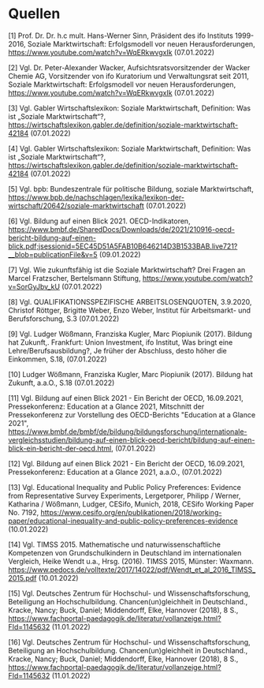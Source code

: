# Quellen

[1] Prof. Dr. Dr. h.c mult. Hans-Werner Sinn, Präsident des ifo Instituts 1999-2016, Soziale Marktwirtschaft: Erfolgsmodell vor neuen Herausforderungen, https://www.youtube.com/watch?v=WqERkwvgxIk (07.01.2022)

[2] Vgl. Dr. Peter-Alexander Wacker, Aufsichtsratsvorsitzender der Wacker Chemie AG, Vorsitzender von ifo Kuratorium und Verwaltungsrat seit 2011, Soziale Marktwirtschaft: Erfolgsmodell vor neuen Herausforderungen, https://www.youtube.com/watch?v=WqERkwvgxIk (07.01.2022)

[3] Vgl. Gabler Wirtschaftslexikon: Soziale Marktwirtschaft, Definition: Was ist „Soziale Marktwirtschaft“?, https://wirtschaftslexikon.gabler.de/definition/soziale-marktwirtschaft-42184 (07.01.2022)

[4] Vgl. Gabler Wirtschaftslexikon: Soziale Marktwirtschaft, Definition: Was ist „Soziale Marktwirtschaft“?, https://wirtschaftslexikon.gabler.de/definition/soziale-marktwirtschaft-42184 (07.01.2022)

[5] Vgl. bpb: Bundeszentrale für politische Bildung, soziale Marktwirtschaft, https://www.bpb.de/nachschlagen/lexika/lexikon-der-wirtschaft/20642/soziale-marktwirtschaft (07.01.2022)

[6] Vgl. Bildung auf einen Blick 2021. OECD-Indikatoren, https://www.bmbf.de/SharedDocs/Downloads/de/2021/210916-oecd-bericht-bildung-auf-einen-blick.pdf;jsessionid=5EC45D51A5FAB10B646214D3B1533BAB.live721?__blob=publicationFile&v=5 (09.01.2022)

[7] Vgl. Wie zukunftsfähig ist die Soziale Marktwirtschaft? Drei Fragen an Marcel Fratzscher, Bertelsmann Stiftung, https://www.youtube.com/watch?v=SorGyJbv_kU (07.01.2022)

[8] Vgl. QUALIFIKATIONSSPEZIFISCHE ARBEITSLOSENQUOTEN, 3.9.2020, Christof Röttger, Brigitte Weber, Enzo Weber, Institut für Arbeitsmarkt- und Berufsforschung, S.3 (07.01.2022)

[9] Vgl. Ludger Wößmann, Franziska Kugler, Marc Piopiunik (2017). Bildung hat Zukunft,. Frankfurt: Union Investment, ifo Institut, Was bringt eine Lehre/Berufsausbildung?, Je früher der Abschluss, desto höher die Einkommen, S.18, (07.01.2022)

[10] Ludger Wößmann, Franziska Kugler, Marc Piopiunik (2017). Bildung hat Zukunft, a.a.O., S.18 (07.01.2022)

[11] Vgl. Bildung auf einen Blick 2021 - Ein Bericht der OECD, 16.09.2021, Pressekonferenz: Education at a Glance 2021, Mitschnitt der Pressekonferenz zur Vorstellung des OECD-Berichts "Education at a Glance 2021", https://www.bmbf.de/bmbf/de/bildung/bildungsforschung/internationale-vergleichsstudien/bildung-auf-einen-blick-oecd-bericht/bildung-auf-einen-blick-ein-bericht-der-oecd.html, (07.01.2022)

[12] Vgl. Bildung auf einen Blick 2021 - Ein Bericht der OECD, 16.09.2021, Pressekonferenz: Education at a Glance 2021, a.a.O., (07.01.2022)

[13] Vgl. Educational Inequality and Public Policy Preferences: Evidence from Representative Survey Experiments, Lergetporer, Philipp / Werner, Katharina / Wößmann, Ludger, CESifo, Munich, 2018, CESifo Working Paper No. 7192, https://www.cesifo.org/en/publikationen/2018/working-paper/educational-inequality-and-public-policy-preferences-evidence (10.01.2022)

[14] Vgl. TIMSS 2015. Mathematische und naturwissenschaftliche Kompetenzen von Grundschulkindern in Deutschland im internationalen Vergleich, Heike Wendt u.a., Hrsg. (2016). TIMSS 2015, Münster: Waxmann. https://www.pedocs.de/volltexte/2017/14022/pdf/Wendt_et_al_2016_TIMSS_2015.pdf (10.01.2022)

[15] Vgl. Deutsches Zentrum für Hochschul- und Wissenschaftsforschung, Beteiligung an Hochschulbildung. Chancen(un)gleichheit in Deutschland., Kracke, Nancy; Buck, Daniel; Middendorff, Elke, Hannover (2018), 8 S., https://www.fachportal-paedagogik.de/literatur/vollanzeige.html?FId=1145632 (11.01.2022)

[16] Vgl. Deutsches Zentrum für Hochschul- und Wissenschaftsforschung, Beteiligung an Hochschulbildung. Chancen(un)gleichheit in Deutschland., Kracke, Nancy; Buck, Daniel; Middendorff, Elke, Hannover (2018), 8 S., https://www.fachportal-paedagogik.de/literatur/vollanzeige.html?FId=1145632 (11.01.2022)
